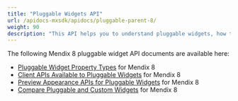 ```yaml
---
title: "Pluggable Widgets API"
url: /apidocs-mxsdk/apidocs/pluggable-parent-8/
weight: 90
description: "This API helps you to understand pluggable widgets, how they extend app functionality, and how they can be built to interact with Mendix's APIs in Mx8."
---
```


The following Mendix 8 pluggable widget API documents are available here:

* [Pluggable Widget Property Types](/apidocs-mxsdk/apidocs/property-types-pluggable-widgets-8/) for Mendix 8
* [Client APIs Available to Pluggable Widgets](/apidocs-mxsdk/apidocs/client-apis-for-pluggable-widgets-8/) for Mendix 8
* [Preview Appearance APIs for Pluggable Widgets](/apidocs-mxsdk/apidocs/studio-apis-for-pluggable-widgets-8/) for Mendix 8
* [Compare Pluggable and Custom Widgets](/apidocs-mxsdk/apidocs/differences-between-pluggable-and-custom-widgets/) for Mendix 8

